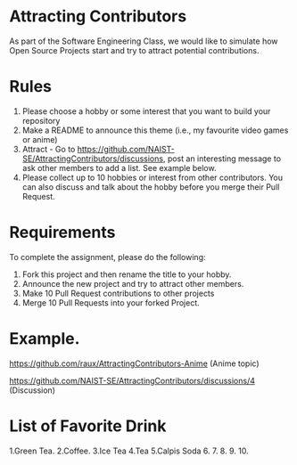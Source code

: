 # Attracting Contributors
As part of the Software Engineering Class, we would like to simulate how Open Source Projects start and try to attract potential contributions.

# Rules

1. Please choose a hobby or some interest that you want to build your repository
2. Make a README to announce this theme (i.e., my favourite video games or anime)
3. Attract - Go to https://github.com/NAIST-SE/AttractingContributors/discussions, post an interesting message to ask other members to add a list. See example below.
4. Please collect up to 10 hobbies or interest from other contributors. You can also discuss and talk about the hobby before you merge their Pull Request.

# Requirements
To complete the assignment, please do the following:
1. Fork this project and then rename the title to your hobby. 
2. Announce the new project and try to attract other members.
3. Make 10 Pull Request contributions to other projects
4. Merge 10 Pull Requests into your forked Project.

# Example. 
https://github.com/raux/AttractingContributors-Anime (Anime topic)

https://github.com/NAIST-SE/AttractingContributors/discussions/4 (Discussion)

# List of Favorite Drink

1.Green Tea.
2.Coffee.
3.Ice Tea
4.Tea
5.Calpis Soda
6.
7.
8.
9.
10.
